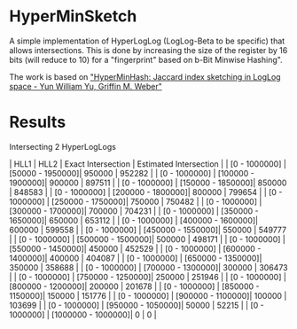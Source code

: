 # HyperMinSketch

A simple implementation of HyperLogLog (LogLog-Beta to be specific) that allows intersections. This is done by increasing the size of the register by 16 bits (will reduce to 10) for a "fingerprint" based on b-Bit Minwise Hashing". 

The work is based on ["HyperMinHash: Jaccard index sketching in LogLog space - Yun William Yu, Griffin M. Weber"](https://arxiv.org/pdf/1710.08436.pdf)

# Results

Intersecting 2 HyperLogLogs

| HLL1 | HLL2 | Exact Intersection | Estimated Intersection |
| [0 - 1000000]  | [50000 - 1950000]| 950000 | 952282 |
| [0 - 1000000]  | [100000 - 1900000]| 900000 | 897511 |
| [0 - 1000000]  | [150000 - 1850000]| 850000 | 848583 |
| [0 - 1000000]  | [200000 - 1800000]| 800000 | 799654 |
| [0 - 1000000]  | [250000 - 1750000]| 750000 | 750482 |
| [0 - 1000000]  | [300000 - 1700000]| 700000 | 704231 |
| [0 - 1000000]  | [350000 - 1650000]| 650000 | 653112 |
| [0 - 1000000]  | [400000 - 1600000]| 600000 | 599558 |
| [0 - 1000000]  | [450000 - 1550000]| 550000 | 549777 |
| [0 - 1000000]  | [500000 - 1500000]| 500000 | 498171 |
| [0 - 1000000]  | [550000 - 1450000]| 450000 | 452529 |
| [0 - 1000000]  | [600000 - 1400000]| 400000 | 404087 |
| [0 - 1000000]  | [650000 - 1350000]| 350000 | 358688 |
| [0 - 1000000]  | [700000 - 1300000]| 300000 | 306473 |
| [0 - 1000000]  | [750000 - 1250000]| 250000 | 251946 |
| [0 - 1000000]  | [800000 - 1200000]| 200000 | 201678 |
| [0 - 1000000]  | [850000 - 1150000]| 150000 | 151776 |
| [0 - 1000000]  | [900000 - 1100000]| 100000 | 103699 |
| [0 - 1000000]  | [950000 - 1050000]| 50000 | 52215 |
| [0 - 1000000]  | [1000000 - 1000000]| 0 | 0 |